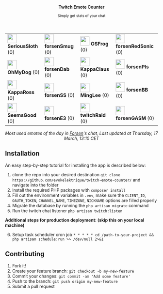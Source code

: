 <div align="center">
    <p><b>Twitch Emote Counter</b></p>
    <small>Simply get stats of your chat</small>
</div>

<br>
<br>

<div align="center">
    <table>
        <tr>
            <td>
                <img src="https:&#x2F;&#x2F;static-cdn.jtvnw.net&#x2F;emoticons&#x2F;v2&#x2F;81249&#x2F;static&#x2F;light&#x2F;3.0" height="30" />
                <b>SeriousSloth</b>
                (0)
            </td>
            <td>
                <img src="https:&#x2F;&#x2F;static-cdn.jtvnw.net&#x2F;emoticons&#x2F;v2&#x2F;304412445&#x2F;static&#x2F;light&#x2F;3.0" height="30" />
                <b>forsenSmug</b>
                (0)
            </td>
            <td>
                <img src="https:&#x2F;&#x2F;static-cdn.jtvnw.net&#x2F;emoticons&#x2F;v2&#x2F;81248&#x2F;static&#x2F;light&#x2F;3.0" height="30" />
                <b>OSFrog</b>
                (0)
            </td>
            <td>
                <img src="https:&#x2F;&#x2F;static-cdn.jtvnw.net&#x2F;emoticons&#x2F;v2&#x2F;696755&#x2F;static&#x2F;light&#x2F;3.0" height="30" />
                <b>forsenRedSonic</b>
                (0)
            </td>
        </tr>
        <tr>
            <td>
                <img src="https:&#x2F;&#x2F;static-cdn.jtvnw.net&#x2F;emoticons&#x2F;v2&#x2F;81103&#x2F;static&#x2F;light&#x2F;3.0" height="30" />
                <b>OhMyDog</b>
                (0)
            </td>
            <td>
                <img src="https:&#x2F;&#x2F;static-cdn.jtvnw.net&#x2F;emoticons&#x2F;v2&#x2F;1271995&#x2F;static&#x2F;light&#x2F;3.0" height="30" />
                <b>forsenDab</b>
                (0)
            </td>
            <td>
                <img src="https:&#x2F;&#x2F;static-cdn.jtvnw.net&#x2F;emoticons&#x2F;v2&#x2F;74510&#x2F;static&#x2F;light&#x2F;3.0" height="30" />
                <b>KappaClaus</b>
                (0)
            </td>
            <td>
                <img src="https:&#x2F;&#x2F;static-cdn.jtvnw.net&#x2F;emoticons&#x2F;v2&#x2F;emotesv2_2f9a36844b054423833c817b5f8d4225&#x2F;static&#x2F;light&#x2F;3.0" height="30" />
                <b>forsenPls</b>
                (0)
            </td>
        </tr>
        <tr>
            <td>
                <img src="https:&#x2F;&#x2F;static-cdn.jtvnw.net&#x2F;emoticons&#x2F;v2&#x2F;70433&#x2F;static&#x2F;light&#x2F;3.0" height="30" />
                <b>KappaRoss</b>
                (0)
            </td>
            <td>
                <img src="https:&#x2F;&#x2F;static-cdn.jtvnw.net&#x2F;emoticons&#x2F;v2&#x2F;36535&#x2F;static&#x2F;light&#x2F;3.0" height="30" />
                <b>forsenSS</b>
                (0)
            </td>
            <td>
                <img src="https:&#x2F;&#x2F;static-cdn.jtvnw.net&#x2F;emoticons&#x2F;v2&#x2F;68856&#x2F;static&#x2F;light&#x2F;3.0" height="30" />
                <b>MingLee</b>
                (0)
            </td>
            <td>
                <img src="https:&#x2F;&#x2F;static-cdn.jtvnw.net&#x2F;emoticons&#x2F;v2&#x2F;300799759&#x2F;static&#x2F;light&#x2F;3.0" height="30" />
                <b>forsenBB</b>
                (0)
            </td>
        </tr>
        <tr>
            <td>
                <img src="https:&#x2F;&#x2F;static-cdn.jtvnw.net&#x2F;emoticons&#x2F;v2&#x2F;64138&#x2F;static&#x2F;light&#x2F;3.0" height="30" />
                <b>SeemsGood</b>
                (0)
            </td>
            <td>
                <img src="https:&#x2F;&#x2F;static-cdn.jtvnw.net&#x2F;emoticons&#x2F;v2&#x2F;302827735&#x2F;static&#x2F;light&#x2F;3.0" height="30" />
                <b>forsenE3</b>
                (0)
            </td>
            <td>
                <img src="https:&#x2F;&#x2F;static-cdn.jtvnw.net&#x2F;emoticons&#x2F;v2&#x2F;62836&#x2F;static&#x2F;light&#x2F;3.0" height="30" />
                <b>twitchRaid</b>
                (0)
            </td>
            <td>
                <img src="https:&#x2F;&#x2F;static-cdn.jtvnw.net&#x2F;emoticons&#x2F;v2&#x2F;173378&#x2F;static&#x2F;light&#x2F;3.0" height="30" />
                <b>forsenGASM</b>
                (0)
            </td>
        </tr>
    </table>
</div>

<p align="center">
    <i>Most used emotes of the day in <a href="https://twitch.tv/forsen">Forsen</a>'s chat, Last updated at Thursday, 17 March, 13:10 CET</i>
</p>

## Installation

An easy step-by-step tutorial for installing the app is described below:

1. clone the repo into your desired destination `git clone https://github.com/evokelektrique/twitch-emote-counter/` and navigate into the folder
2. Install the required PHP packages with `composer install`
3. Fill out the environment variables in `.env`, make sure the `CLIENT_ID`, `OAUTH_TOKEN`, `CHANNEL_NAME`, `TIMEZONE`, `NICKNAME` options are filled properly
4. Migrate the database by running the `php artisan migrate` command
5. Run the twitch chat listener `php artisan twitch:listen`

<b>Additional steps for production deployment: (skip this on your local machine)</b>

6. Setup task scheduler cron job `* * * * * cd /path-to-your-project && php artisan schedule:run >> /dev/null 2>&1`

## Contributing

1. Fork it!
2. Create your feature branch: `git checkout -b my-new-feature`
3. Commit your changes: `git commit -am 'Add some feature'`
4. Push to the branch: `git push origin my-new-feature`
5. Submit a pull request
